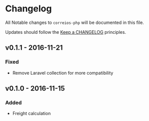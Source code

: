 # Changelog

All Notable changes to `correios-php` will be documented in this file.

Updates should follow the [Keep a CHANGELOG](http://keepachangelog.com/) principles.

## v0.1.1 - 2016-11-21

### Fixed
- Remove Laravel collection for more compatibility

## v0.1.0 - 2016-11-15

### Added
- Freight calculation
